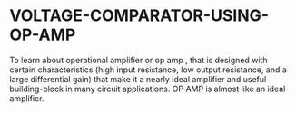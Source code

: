 # VOLTAGE-COMPARATOR-USING-OP-AMP
To learn about operational amplifier or op amp , that is designed with certain characteristics (high input resistance, low output resistance, and a large differential gain) that make it a nearly ideal amplifier and useful building-block in many circuit applications. OP AMP is almost like an ideal amplifier.
